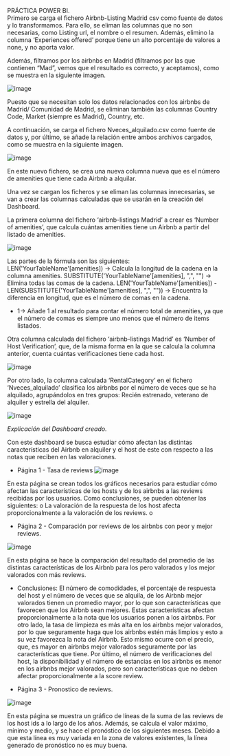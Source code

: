 PRÁCTICA POWER BI.  
Primero se carga el fichero Airbnb-Listing Madrid csv como fuente de datos y lo transformamos. Para ello, se eliman las columnas que no son necesarias, como Listing url, el nombre o el resumen. Además, elimino la columna ‘Experiences offered’ porque tiene un alto porcentaje de valores a none, y no aporta valor. 

Además, filtramos por los airbnbs en Madrid (filtramos por las que contienen “Mad”, vemos que el resultado es correcto, y aceptamos), como se muestra en la siguiente imagen.

 ![image](https://github.com/user-attachments/assets/8dd26489-f250-4686-836f-cd1e1adef397)

Puesto que se necesitan solo los datos relacionados con los airbnbs de Madrid/ Comunidad de Madrid, se eliminan también las columnas Country Code, Market (siempre es Madrid), Country, etc.

A continuación, se carga el fichero Nveces_alquilado.csv como fuente de datos y, por último, se añade la relación entre ambos archivos cargados, como se muestra en la siguiente imagen.

 ![image](https://github.com/user-attachments/assets/27d3d7a5-1890-400c-853f-ac71479e2041)
 
En este nuevo fichero, se crea una nueva columna nueva que es el número de amenities que tiene cada Airbnb a alquilar.

Una vez se cargan los ficheros y se eliman las columnas innecesarias, se van a crear las columnas calculadas que se usarán en la creación del Dashboard.

La primera columna del fichero ‘airbnb-listings Madrid’ a crear es ‘Number of amenities’, que calcula cuántas amenities tiene un Airbnb a partir del listado de amenities.

 ![image](https://github.com/user-attachments/assets/9ee54c9e-933c-43e9-bf71-0c454e71a591)

Las partes de la fórmula son las siguientes:
LEN('YourTableName'[amenities]) -> Calcula la longitud de la cadena en la columna amenities.
SUBSTITUTE('YourTableName'[amenities], ",", "") -> Elimina todas las comas de la cadena.
LEN('YourTableName'[amenities]) - LEN(SUBSTITUTE('YourTableName'[amenities], ",", "")) -> Encuentra la diferencia en longitud, que es el número de comas en la cadena.
+ 1-> Añade 1 al resultado para contar el número total de amenities, ya que el número de comas es siempre uno menos que el número de items listados.

Otra columna calculada del fichero ‘airbnb-listings Madrid’ es ‘Number of Host Verification’, que, de la misma forma en la que se calcula la columna anterior, cuenta cuántas verificaciones tiene cada host.

![image](https://github.com/user-attachments/assets/ba77ec25-d885-4717-ad7e-0d5133505c25)

 
Por otro lado, la columna calculada ‘RentalCategory’ en el fichero ‘Nveces_alquilado’ clasifica los airbnbs por el número de veces que se ha alquilado, agrupándolos en tres grupos: Recién estrenado, veterano de alquiler y estrella del alquiler.
 
 ![image](https://github.com/user-attachments/assets/51755843-3eba-417c-b191-830208f91570)


*Explicación del Dashboard creado.*

Con este dashboard se busca estudiar cómo afectan las distintas características del Airbnb en alquiler y el host de este con respecto a las notas que reciben en las valoraciones.
-	Página 1 - Tasa de reviews
 ![image](https://github.com/user-attachments/assets/d5a10c60-952a-4e47-a648-e68a8502b9a3)

En esta página se crean todos los gráficos necesarios para estudiar cómo afectan las características de los hosts y de los airbnbs a las reviews recibidas por los usuarios. 
Como conclusiones, se pueden obtener las siguientes:
o	La valoración de la respuesta de los host afecta proporcionalmente a la valoración de los reviews. 
o	 

	
-	Página 2 - Comparación por reviews de los airbnbs con peor y mejor reviews.

  ![image](https://github.com/user-attachments/assets/9189cac6-c796-44be-83af-fe843761aeed)

En esta página se hace la comparación del resultado del promedio de las distintas características de los Airbnb para los pero valorados y los mejor valorados con más reviews.
 

-	Conclusiones:
El número de comodidades, el porcentaje de respuesta del host y el número de veces que se alquila, de los Airbnb mejor valorados tienen un promedio mayor, por lo que son características que favorecen que los Airbnb sean mejores. Estas características afectan proporcionalmente a la nota que los usuarios ponen a los airbnbs.
Por otro lado, la tasa de limpieza es más alta en los airbnbs mejor valorados, por lo que seguramente haga que los airbnbs estén más limpios y esto a su vez favorezca la nota del Airbnb. Esto mismo ocurre con el precio, que, es mayor en airbnbs mejor valorados seguramente por las características que tiene. 
Por último, el número de verificaciones del host, la disponibilidad y el número de estancias en los airbnbs es menor en los airbnbs mejor valorados, pero son características que no deben afectar proporcionalmente a la score review.

-	Página 3 - Pronostico de reviews.

![image](https://github.com/user-attachments/assets/3e293fe7-e7cc-4529-aa2f-445c9a852414)

En esta página se muestra un gráfico de líneas de la suma de las reviews de los host ids a lo largo de los años. Además, se calcula el valor máximo, mínimo y medio, y se hace el pronóstico de los siguientes meses.
Debido a que esta línea es muy variada en la zona de valores existentes, la línea generado de pronóstico no es muy buena.
